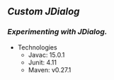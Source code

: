 ## _Custom JDialog_

### _Experimenting with JDialog._

- Technologies
  - Javac: 15.0.1
  - Junit: 4.11
  - Maven: v0.27.1
